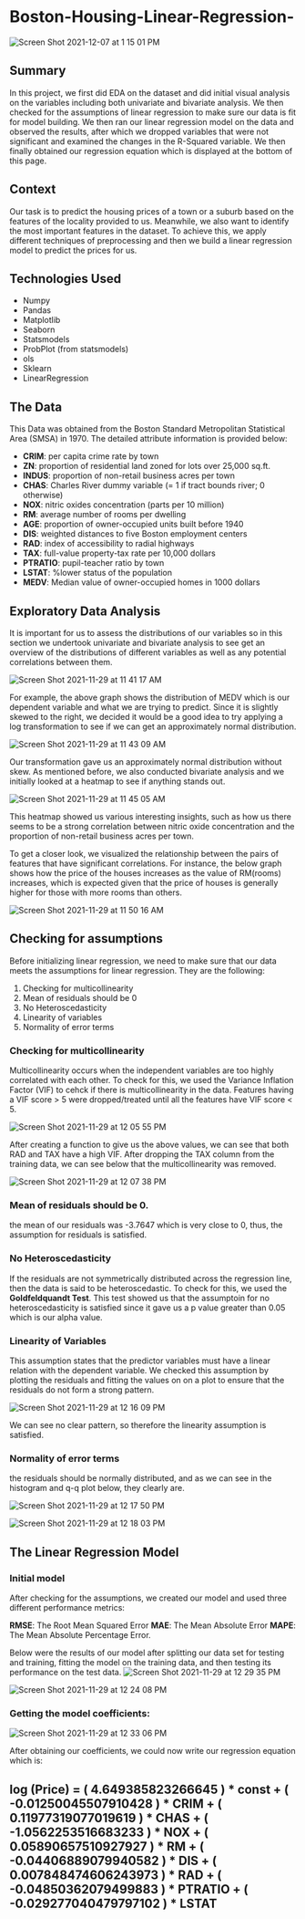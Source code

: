 # Boston-Housing-Linear-Regression-

![Screen Shot 2021-12-07 at 1 15 01 PM](https://user-images.githubusercontent.com/88220704/145091789-dc86e29b-668e-47c7-8f01-bc015a79d97c.png)

## Summary



In this project, we first did EDA on the dataset and did initial visual analysis on the variables including both univariate and bivariate analysis. We then checked for the assumptions of linear regression to make sure our data is fit for model building. We then ran our linear regression model on the data and observed the results, after which we dropped variables that were not significant and examined the changes in the R-Squared variable. We then finally obtained our regression equation which is displayed at the bottom of this page. 


## Context

Our task is to predict the housing prices of a town or a suburb based on the features of the locality provided to us. Meanwhile, we also want to identify the most important features in the dataset. To achieve this, we apply different techniques of preprocessing and then we build a linear regression model to predict the prices for us. 

## Technologies Used

* Numpy
* Pandas
* Matplotlib
* Seaborn
* Statsmodels
* ProbPlot (from statsmodels)
* ols 
* Sklearn
* LinearRegression

## The Data

This Data was obtained from the Boston Standard Metropolitan Statistical Area (SMSA) in 1970. The detailed attribute information is provided below: 

* **CRIM**: per capita crime rate by town
* **ZN**: proportion of residential land zoned for lots over 25,000 sq.ft.
* **INDUS**: proportion of non-retail business acres per town
* **CHAS**: Charles River dummy variable (= 1 if tract bounds river; 0 otherwise)
* **NOX**: nitric oxides concentration (parts per 10 million)
* **RM**: average number of rooms per dwelling
* **AGE**: proportion of owner-occupied units built before 1940
* **DIS**: weighted distances to five Boston employment centers
* **RAD**: index of accessibility to radial highways
* **TAX**: full-value property-tax rate per 10,000 dollars
* **PTRATIO**: pupil-teacher ratio by town
* **LSTAT**: %lower status of the population
* **MEDV**: Median value of owner-occupied homes in 1000 dollars


## Exploratory Data Analysis

It is important for us to assess the distributions of our variables so in this section we undertook univariate and bivariate analysis to see get an overview of the distributions of different variables as well as any potential correlations between them. 

![Screen Shot 2021-11-29 at 11 41 17 AM](https://user-images.githubusercontent.com/88220704/143916722-350f2310-98c0-4c4f-8c49-115558cd79fc.png)

For example, the above graph shows the distribution of MEDV which is our dependent variable and what we are trying to predict. Since it is slightly skewed to the right, we decided it would be a good idea to try applying a log transformation to see if we can get an approximately normal distribution. 

![Screen Shot 2021-11-29 at 11 43 09 AM](https://user-images.githubusercontent.com/88220704/143916979-20bd8e3d-c4b4-49a4-a1be-dda849e076b2.png)

Our transformation gave us an approximately normal distribution without skew. As mentioned before, we also conducted bivariate analysis and we initially looked at a heatmap to see if anything stands out. 

![Screen Shot 2021-11-29 at 11 45 05 AM](https://user-images.githubusercontent.com/88220704/143917243-bb5fa390-74a3-4873-bcd6-7a87dcc94288.png)


This heatmap showed us various interesting insights, such as how us there seems to be a strong correlation between nitric oxide concentration and the proportion of non-retail business acres per town. 

To get a closer look, we visualized the relationship between the pairs of features that have significant correlations. For instance, the below graph shows how the price of the houses increases as the value of RM(rooms) increases, which is expected given that the price of houses is generally higher for those with more rooms than others. 

![Screen Shot 2021-11-29 at 11 50 16 AM](https://user-images.githubusercontent.com/88220704/143917982-a6d9fdaf-bc85-459e-b942-299c9b079d47.png)


## Checking for assumptions

Before initializing linear regression, we need to make sure that our data meets the assumptions for linear regression. They are the following: 

1. Checking for multicollinearity 
2. Mean of residuals should be 0
3. No Heteroscedasticity
4. Linearity of variables
5. Normality of error terms

### Checking for multicollinearity

Multicollinearity occurs when the independent variables are too highly correlated with each other. To check for this, we used the Variance Inflation Factor (VIF) to cehck if there is multicollinearity in the data. Features having a VIF score > 5 were dropped/treated until all the features have VIF score < 5. 

![Screen Shot 2021-11-29 at 12 05 55 PM](https://user-images.githubusercontent.com/88220704/143920032-c2408964-8646-4c13-9596-ecda9779b969.png)

After creating a function to give us the above values, we can see that both RAD and TAX have a high VIF. After dropping the TAX column from the training data, we can see below that the multicollinearity was removed.

![Screen Shot 2021-11-29 at 12 07 38 PM](https://user-images.githubusercontent.com/88220704/143920227-1cda0d7a-8279-41b3-a08d-fbb6126f0613.png)

### Mean of residuals should be 0. 

the mean of our residuals was -3.7647 which is very close to 0, thus, the assumption for residuals is satisfied. 

### No Heteroscedasticity 

If the residuals are not symmetrically distributed across the regression line, then the data is said to be heteroscedastic. To check for this, we used the **Goldfeldquandt Test**. This test showed us that the assumptoin for no heteroscedasticity is satisfied since it gave us a p value greater than 0.05 which is our alpha value. 

### Linearity of Variables

This assumption states that the predictor variables must have a linear relation with the dependent variable. We checked this assumption by plotting the residuals and fitting the values on on a plot to ensure that the residuals do not form a strong pattern. 

![Screen Shot 2021-11-29 at 12 16 09 PM](https://user-images.githubusercontent.com/88220704/143921304-439c85ad-b5a9-46a0-a1ef-163482f48799.png)

We can see no clear pattern, so therefore the linearity assumption is satisfied. 

### Normality of error terms

the residuals should be normally distributed, and as we can see in the histogram and q-q plot below, they clearly are. 

![Screen Shot 2021-11-29 at 12 17 50 PM](https://user-images.githubusercontent.com/88220704/143921512-ce46a0f5-4f14-4041-9911-1ae6871011f2.png)

![Screen Shot 2021-11-29 at 12 18 03 PM](https://user-images.githubusercontent.com/88220704/143921536-ab2daa77-f7a1-442b-a11b-37c42a2fb379.png)

## The Linear Regression Model

### Initial model 
After checking for the assumptions, we created our model and used three different performance metrics: 

**RMSE**: The Root Mean Squared Error 
**MAE**: The Mean Absolute Error
**MAPE**: The Mean Absolute Percentage Error. 

Below were the results of our model after splitting our data set for testing and training, fitting the model on the training data, and then testing its performance on the test data. 
![Screen Shot 2021-11-29 at 12 29 35 PM](https://user-images.githubusercontent.com/88220704/143922957-1c1274d3-e020-4a70-8932-aaa76b1069e9.png)



![Screen Shot 2021-11-29 at 12 24 08 PM](https://user-images.githubusercontent.com/88220704/143922283-3f50b58e-0aa9-4038-b2a9-fdb00cf2c251.png)


### Getting the model coefficients: 

![Screen Shot 2021-11-29 at 12 33 06 PM](https://user-images.githubusercontent.com/88220704/143923422-68187382-1227-405a-b2c8-04c72866a3a3.png)

After obtaining our coefficients, we could now write our regression equation which is: 

## log (Price) =	( 4.649385823266645 ) *  const + ( -0.01250045507910428 ) *  CRIM + ( 0.11977319077019619 ) *  CHAS + ( -1.0562253516683233 ) *  NOX + ( 0.05890657510927927 ) *  RM + ( -0.04406889079940582 ) *  DIS + ( 0.007848474606243973 ) *  RAD + ( -0.04850362079499883 ) *  PTRATIO + ( -0.029277040479797102 ) *  LSTAT



